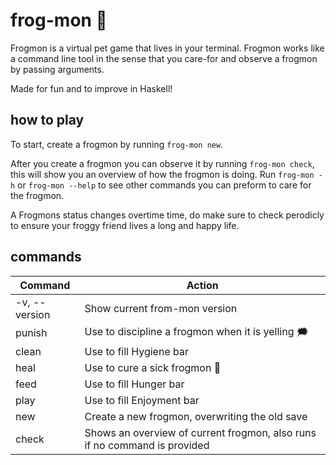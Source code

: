 # frog-mon 🐸

Frogmon is a virtual pet game that lives in your terminal.
Frogmon works like a command line tool in the sense that you
care-for and observe a frogmon by passing arguments.

Made for fun and to improve in Haskell!

## how to play

To start, create a frogmon by running `frog-mon new`.

After you create a frogmon you can observe it by running
`frog-mon check`, this will show you an overview of how the
frogmon is doing. Run `frog-mon -h` or `frog-mon --help` to
see other commands you can preform to care for the frogmon.

A Frogmons status changes overtime time, do make sure to check
perodicly to ensure your froggy friend lives a long and happy
life.

## commands

|Command|Action|
|-------|------|
|-v, --version|Show current from-mon version|
|punish       |Use to discipline a frogmon when it is yelling 🗯|
|clean        |Use to fill Hygiene bar|
|heal         |Use to cure a sick frogmon 🦠|
|feed         |Use to fill Hunger bar|
|play         |Use to fill Enjoyment bar|
|new          |Create a new frogmon, overwriting the old save|
|check        |Shows an overview of current frogmon, also runs if no command is provided|
